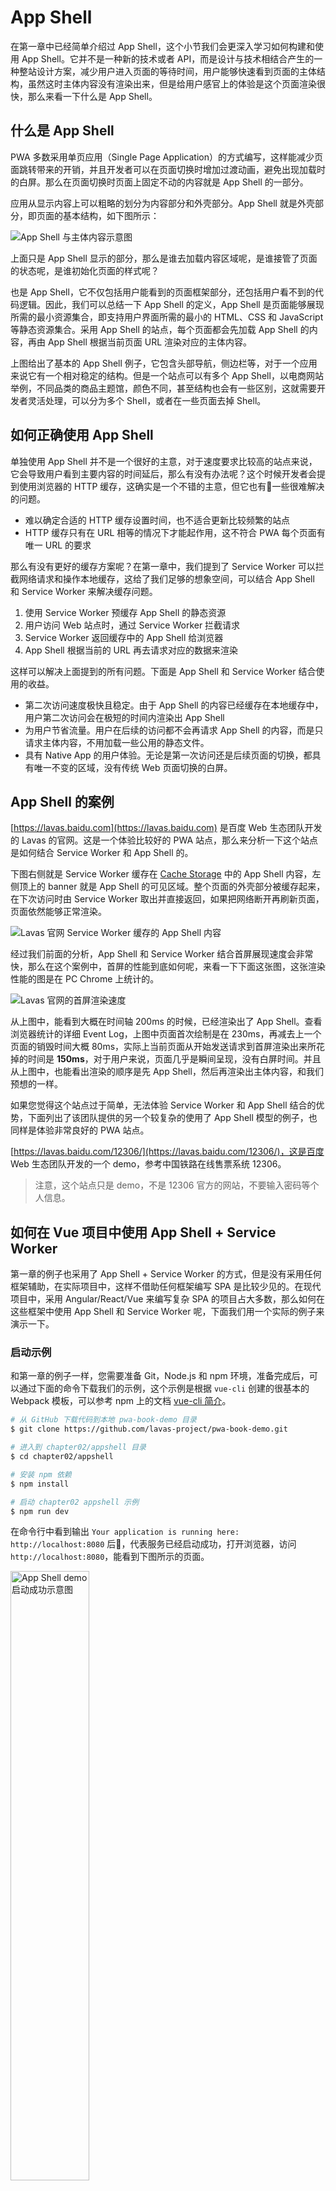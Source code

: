 # App Shell

在第一章中已经简单介绍过 App Shell，这个小节我们会更深入学习如何构建和使用 App Shell。它并不是一种新的技术或者 API，而是设计与技术相结合产生的一种整站设计方案，减少用户进入页面的等待时间，用户能够快速看到页面的主体结构，虽然这时主体内容没有渲染出来，但是给用户感官上的体验是这个页面渲染很快，那么来看一下什么是 App Shell。

## 什么是 App Shell

PWA 多数采用单页应用（Single Page Application）的方式编写，这样能减少页面跳转带来的开销，并且开发者可以在页面切换时增加过渡动画，避免出现加载时的白屏。那么在页面切换时页面上固定不动的内容就是 App Shell 的一部分。

应用从显示内容上可以粗略的划分为内容部分和外壳部分。App Shell 就是外壳部分，即页面的基本结构，如下图所示：

![App Shell 与主体内容示意图](./img/appshell.png)

上面只是 App Shell 显示的部分，那么是谁去加载内容区域呢，是谁接管了页面的状态呢，是谁初始化页面的样式呢？

也是 App Shell，它不仅包括用户能看到的页面框架部分，还包括用户看不到的代码逻辑。因此，我们可以总结一下 App Shell 的定义，App Shell 是页面能够展现所需的最小资源集合，即支持用户界面所需的最小的 HTML、CSS 和 JavaScript 等静态资源集合。采用 App Shell 的站点，每个页面都会先加载 App Shell 的内容，再由 App Shell 根据当前页面 URL 渲染对应的主体内容。

上图给出了基本的 App Shell 例子，它包含头部导航，侧边栏等，对于一个应用来说它有一个相对稳定的结构。但是一个站点可以有多个 App Shell，以电商网站举例，不同品类的商品主题馆，颜色不同，甚至结构也会有一些区别，这就需要开发者灵活处理，可以分为多个 Shell，或者在一些页面去掉 Shell。

## 如何正确使用 App Shell

单独使用 App Shell 并不是一个很好的主意，对于速度要求比较高的站点来说，它会导致用户看到主要内容的时间延后，那么有没有办法呢？这个时候开发者会提到使用浏览器的 HTTP 缓存，这确实是一个不错的主意，但它也有一些很难解决的问题。

* 难以确定合适的 HTTP 缓存设置时间，也不适合更新比较频繁的站点
* HTTP 缓存只有在 URL 相等的情况下才能起作用，这不符合 PWA 每个页面有唯一 URL 的要求

那么有没有更好的缓存方案呢？在第一章中，我们提到了 Service Worker 可以拦截网络请求和操作本地缓存，这给了我们足够的想象空间，可以结合 App Shell 和 Service Worker 来解决缓存问题。

1. 使用 Service Worker 预缓存 App Shell 的静态资源
2. 用户访问 Web 站点时，通过 Service Worker 拦截请求
3. Service Worker 返回缓存中的 App Shell 给浏览器
4. App Shell 根据当前的 URL 再去请求对应的数据来渲染

这样可以解决上面提到的所有问题。下面是 App Shell 和 Service Worker 结合使用的收益。

* 第二次访问速度极快且稳定。由于 App Shell 的内容已经缓存在本地缓存中，用户第二次访问会在极短的时间内渲染出 App Shell
* 为用户节省流量。用户在后续的访问都不会再请求 App Shell 的内容，而是只请求主体内容，不用加载一些公用的静态文件。
* 具有 Native App 的用户体验。无论是第一次访问还是后续页面的切换，都具有唯一不变的区域，没有传统 Web 页面切换的白屏。

## App Shell 的案例

[https://lavas.baidu.com](https://lavas.baidu.com) 是百度 Web 生态团队开发的 Lavas 的官网。这是一个体验比较好的 PWA 站点，那么来分析一下这个站点是如何结合 Service Worker 和 App Shell 的。

下图右侧就是 Service Worker 缓存在 [Cache Storage](https://developer.mozilla.org/en-US/docs/Web/API/CacheStorage) 中的 App Shell 内容，左侧顶上的 banner 就是 App Shell 的可见区域。整个页面的外壳部分被缓存起来，在下次访问时由 Service Worker 取出并直接返回，如果把网络断开再刷新页面，页面依然能够正常渲染。

![Lavas 官网 Service Worker 缓存的 App Shell 内容](./img/lavas_official_site.png)

经过我们前面的分析，App Shell 和 Service Worker 结合首屏展现速度会非常快，那么在这个案例中，首屏的性能到底如何呢，来看一下下面这张图，这张渲染性能的图是在 PC Chrome 上统计的。

![Lavas 官网的首屏渲染速度](./img/lavas_official_site_performance.png)

从上图中，能看到大概在时间轴 200ms 的时候，已经渲染出了 App Shell。查看浏览器统计的详细 Event Log，上图中页面首次绘制是在 230ms，再减去上一个页面的销毁时间大概 80ms，实际上当前页面从开始发送请求到首屏渲染出来所花掉的时间是 **150ms**，对于用户来说，页面几乎是瞬间呈现，没有白屏时间。并且从上图中，也能看出渲染的顺序是先 App Shell，然后再渲染出主体内容，和我们预想的一样。

如果您觉得这个站点过于简单，无法体验 Service Worker 和 App Shell 结合的优势，下面列出了该团队提供的另一个较复杂的使用了 App Shell 模型的例子，也同样是体验非常良好的 PWA 站点。

[https://lavas.baidu.com/12306/](https://lavas.baidu.com/12306/)，这是百度 Web 生态团队开发的一个 demo，参考中国铁路在线售票系统 12306。

> 注意，这个站点只是 demo，不是 12306 官方的网站，不要输入密码等个人信息。

## 如何在 Vue 项目中使用 App Shell + Service Worker

第一章的例子也采用了 App Shell + Service Worker 的方式，但是没有采用任何框架辅助，在实际项目中，这样不借助任何框架编写 SPA 是比较少见的。在现代项目中，采用 Angular/React/Vue 来编写复杂 SPA 的项目占大多数，那么如何在这些框架中使用 App Shell 和 Service Worker 呢，下面我们用一个实际的例子来演示一下。

### 启动示例

和第一章的例子一样，您需要准备 Git，Node.js 和 npm 环境，准备完成后，可以通过下面的命令下载我们的示例，这个示例是根据 `vue-cli` 创建的很基本的 Webpack 模板，可以参考 npm 上的文档 [vue-cli 简介](https://www.npmjs.com/package/vue-cli)。

```bash
# 从 GitHub 下载代码到本地 pwa-book-demo 目录
$ git clone https://github.com/lavas-project/pwa-book-demo.git

# 进入到 chapter02/appshell 目录
$ cd chapter02/appshell

# 安装 npm 依赖
$ npm install

# 启动 chapter02 appshell 示例
$ npm run dev
```

在命令行中看到输出 `Your application is running here: http://localhost:8080` 后，代表服务已经启动成功，打开浏览器，访问 `http://localhost:8080`，能看到下图所示的页面。

<img src="./img/chapter02_demo_screenshot.png" width="50%" title="App Shell demo 启动成功示意图" alt="App Shell demo 启动成功示意图">

这时，如果您打开 Chrome 调试工具，并定位到 Application 栏目，会发现没有注册 Service Worker，这是因为我们在开发模式下没有生成 `service-worker.js` 文件，根据我们的经验，在开发模式下启用 Service Worker 对开发调试会带来很大的影响，因为如果 Service Worker 写的不够完善，会导致开发中修改后的文件得不到及时的更新，没有经验的开发者会花较多的时间来排查，因此我们的 demo 只有在编译之后才会生成 `service-worker.js` 文件。

```bash
# 编译
$ npm run build
# 进入到编译后的 dist 目录
$ cd dist
# 安装静态文件调试服务
$ npm install -g edp
# 在 dist 目录中启动本地静态文件服务
$ edp ws start
```

在命令行输出了下面的文本后，即代表服务已经启动。

```
mockservice
edp INFO EDP WebServer start, http://xxx.xxx.xxx.xxx:8848
```

打开浏览器，输入 `http://localhost:8848`，能看到调试模式下相同的页面。不同的地方在于，这个时候已经安装了 Service Worker，打开 Chrome 调试工具，定位到 Application -> Service Worker，如下图所示。

![Chapter02 demo Service Worker 安装成功示意图](./img/chapter02_demo_service_worker.png)

点击 Chrome 调试工具左侧的 Cache -> Cache Storage，能看到有两个 Cache Storage 实例，其中一个以 `sw-precache-` 开头的实例里面预缓存了 App Shell 所需的静态文件，如下图。

![Chapter02 demo App Shell 缓存内容](./img/chapter02_demo_app_shell_in_cache_storage.png)


### 示例解析

#### 哪些区域是 App Shell

在这个 Vue 的示例里，可见部分哪些是 App Shell 呢，我们可以查看 `src/App.vue` 文件。

```html
<template>
  <div id="app">
    <img src="./assets/logo.png">
    <router-view/>
    <bottom-navigation></bottom-navigation>
  </div>
</template>
```

熟悉 Vue 的开发者都知道 `<router-view>` 标签在 Vue 项目里是用来嵌入子路由的，`Home.vue` 和 `NextPage.vue` 是这个例子中的两个页面。

可以简单的认为，在 `<router-view>` 标签之外的内容都可以认为是 App Shell，不仅包括上面的 img 标签，下面的 `bottom-navigation` 组件，还包括在 `<div id="app">` 标签外面的内容，如 `index.html` 文件中的其他部分。

![Chapter02 demo App Shell 和主体内容示意图](./img/chapter02_demo_appshell.png)

#### 如何缓存 App Shell 内容

在这个示例中，`service-worker.js` 文件是通过 SW Precache Webpack Plugin 插件生成的，可以参考 [sw-precache-webpack-plugin](https://github.com/goldhand/sw-precache-webpack-plugin#readme) 文档。代码如下所示：

```javascript
// build/webpack.prod.js #13 行
// 引入 sw-precache-webpack-plugin 插件
const SWPrecacheWebpackPlugin = require('sw-precache-webpack-plugin');

// build/webpack.prod.js #121 行
// 添加 sw-precache-webpack-plugin 插件生成 Service Worker 文件
new SWPrecacheWebpackPlugin(config.swPrecache.build)
```

它的配置写在 `config/sw-preache.js` 文件中，开发者可以对它做一定的修改。

编译之后，会在 `dist` 目录中生成 `service-worker.js` 文件，第四章中有对 Service Worker 详细的介绍，在这里我们不必关心这个文件中过多的细节。插件生成的 Service Worker 做了很多事情，如下：

* 列出了项目中静态文件列表
* 预缓存了 App Shell 的静态文件
* 具有预缓存动态更新机制
* Service Worker 的更新机制

```javascript
// 预缓存文件列表，其中包含 App Shell 所有的文件
var precacheConfig = [["/index.html","cb8786927330e5bdd417a47314a7300b"],["/static/css/app.5be76b7d213b43df9723e8ab15122efb.css","5b0aa7a24708300b7176f0304923ab39"],["/static/images/icons/icon_144x144.png","4bf0757895bd1cda44ee9204fe06a661"],["/static/images/icons/icon_152x152.png","c69908d502224c5317453f8ae725bbf0"],["/static/images/icons/icon_192x192.png","c69908d502224c5317453f8ae725bbf0"],["/static/images/icons/icon_512x512.png","8eaee831d59442821083453b174df0f6"],["/static/js/0.2dd5b370dbfb9afda866.js","5455b40e8991749d4aeb904f09389394"],["/static/js/1.f740f9813d49b7661238.js","65b7858bacef211f345d0d88fda81092"],["/static/js/app.e9b2b9e109561a7201f5.js","a28433e856b3e149bac022df934eb94e"],["/static/js/manifest.69fbe521a6bc723a8ce1.js","c6b6fbf7902cd5325b5b1d43045db622"],["/static/js/vendor.7bb72363822163e0f3b3.js","38d1baa4e38eeab57826462846900d69"],["/static/manifest.json","a521180656694782bc69a54ee5900dfb"]];
var cacheName = 'sw-precache-v3-sw-cache-chapter02-appshell-' + (self.registration ? self.registration.scope : '');
```

## 总结

总结来说，App Shell 把站点内容划分为“变”和“不变”两个部分，再辅以 Service Worker 技术将“不变”的部分缓存起来，以达成快速加载页面的效果。

通过 App Shell 和 Service Worker，我们有办法让“不变”的部分快速展现，那么针对“变”的部分，我们有什么办法让它展现得更快呢，或者让它“看起来”更快？在这里我们再提出另一种方案，它虽然不能在实质上提升页面的加载速度，但可以让它在感官上更快，它就是下一节要介绍的骨架屏。

